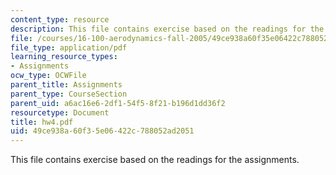 ```yaml
---
content_type: resource
description: This file contains exercise based on the readings for the assignments.
file: /courses/16-100-aerodynamics-fall-2005/49ce938a60f35e06422c788052ad2051_hw4.pdf
file_type: application/pdf
learning_resource_types:
- Assignments
ocw_type: OCWFile
parent_title: Assignments
parent_type: CourseSection
parent_uid: a6ac16e6-2df1-54f5-8f21-b196d1dd36f2
resourcetype: Document
title: hw4.pdf
uid: 49ce938a-60f3-5e06-422c-788052ad2051
---
```

This file contains exercise based on the readings for the assignments.

